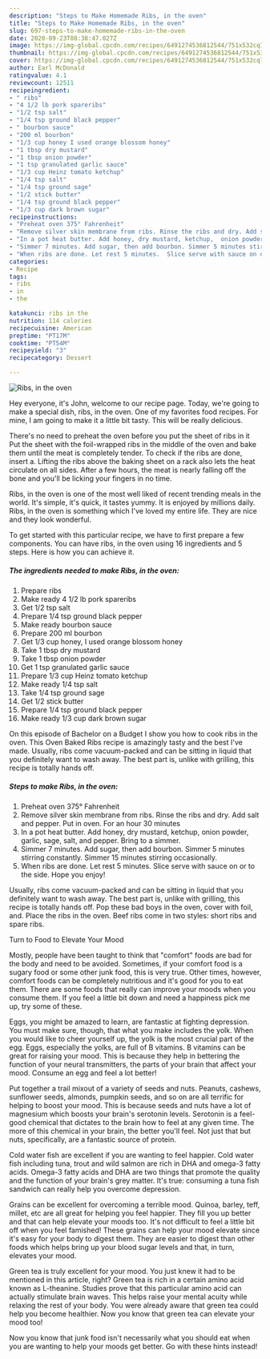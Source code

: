 ```yaml
---
description: "Steps to Make Homemade Ribs, in the oven"
title: "Steps to Make Homemade Ribs, in the oven"
slug: 697-steps-to-make-homemade-ribs-in-the-oven
date: 2020-09-23T08:38:47.027Z
image: https://img-global.cpcdn.com/recipes/6491274536812544/751x532cq70/ribs-in-the-oven-recipe-main-photo.jpg
thumbnail: https://img-global.cpcdn.com/recipes/6491274536812544/751x532cq70/ribs-in-the-oven-recipe-main-photo.jpg
cover: https://img-global.cpcdn.com/recipes/6491274536812544/751x532cq70/ribs-in-the-oven-recipe-main-photo.jpg
author: Earl McDonald
ratingvalue: 4.1
reviewcount: 12511
recipeingredient:
- " ribs"
- "4 1/2 lb pork spareribs"
- "1/2 tsp salt"
- "1/4 tsp ground black pepper"
- " bourbon sauce"
- "200 ml bourbon"
- "1/3 cup honey I used orange blossom honey"
- "1 tbsp dry mustard"
- "1 tbsp onion powder"
- "1 tsp granulated garlic sauce"
- "1/3 cup Heinz tomato ketchup"
- "1/4 tsp salt"
- "1/4 tsp ground sage"
- "1/2 stick butter"
- "1/4 tsp ground black pepper"
- "1/3 cup dark brown sugar"
recipeinstructions:
- "Preheat oven 375° Fahrenheit"
- "Remove silver skin membrane from ribs. Rinse the ribs and dry. Add salt and pepper. Put in oven. For an hour 30 minutes"
- "In a pot heat butter. Add honey, dry mustard, ketchup,  onion powder, garlic, sage, salt, and pepper. Bring to a simmer."
- "Simmer 7 minutes. Add sugar, then add bourbon. Simmer 5 minutes stirring constantly.  Simmer 15 minutes stirring occasionally."
- "When ribs are done. Let rest 5 minutes.  Slice serve with sauce on or to the side. Hope you enjoy!"
categories:
- Recipe
tags:
- ribs
- in
- the

katakunci: ribs in the 
nutrition: 114 calories
recipecuisine: American
preptime: "PT17M"
cooktime: "PT54M"
recipeyield: "3"
recipecategory: Dessert

---
```



![Ribs, in the oven](https://img-global.cpcdn.com/recipes/6491274536812544/751x532cq70/ribs-in-the-oven-recipe-main-photo.jpg)

Hey everyone, it's John, welcome to our recipe page. Today, we're going to make a special dish, ribs, in the oven. One of my favorites food recipes. For mine, I am going to make it a little bit tasty. This will be really delicious.

There&#39;s no need to preheat the oven before you put the sheet of ribs in it Put the sheet with the foil-wrapped ribs in the middle of the oven and bake them until the meat is completely tender. To check if the ribs are done, insert a. Lifting the ribs above the baking sheet on a rack also lets the heat circulate on all sides. After a few hours, the meat is nearly falling off the bone and you&#39;ll be licking your fingers in no time.

Ribs, in the oven is one of the most well liked of recent trending meals in the world. It's simple, it's quick, it tastes yummy. It is enjoyed by millions daily. Ribs, in the oven is something which I've loved my entire life. They are nice and they look wonderful.


To get started with this particular recipe, we have to first prepare a few components. You can have ribs, in the oven using 16 ingredients and 5 steps. Here is how you can achieve it.

<!--inarticleads1-->

##### The ingredients needed to make Ribs, in the oven:

1. Prepare  ribs
1. Make ready 4 1/2 lb pork spareribs
1. Get 1/2 tsp salt
1. Prepare 1/4 tsp ground black pepper
1. Make ready  bourbon sauce
1. Prepare 200 ml bourbon
1. Get 1/3 cup honey, I used orange blossom honey
1. Take 1 tbsp dry mustard
1. Take 1 tbsp onion powder
1. Get 1 tsp granulated garlic sauce
1. Prepare 1/3 cup Heinz tomato ketchup
1. Make ready 1/4 tsp salt
1. Take 1/4 tsp ground sage
1. Get 1/2 stick butter
1. Prepare 1/4 tsp ground black pepper
1. Make ready 1/3 cup dark brown sugar


On this episode of Bachelor on a Budget I show you how to cook ribs in the oven. This Oven Baked Ribs recipe is amazingly tasty and the best I&#39;ve made. Usually, ribs come vacuum-packed and can be sitting in liquid that you definitely want to wash away. The best part is, unlike with grilling, this recipe is totally hands off. 

<!--inarticleads2-->

##### Steps to make Ribs, in the oven:

1. Preheat oven 375° Fahrenheit
1. Remove silver skin membrane from ribs. Rinse the ribs and dry. Add salt and pepper. Put in oven. For an hour 30 minutes
1. In a pot heat butter. Add honey, dry mustard, ketchup,  onion powder, garlic, sage, salt, and pepper. Bring to a simmer.
1. Simmer 7 minutes. Add sugar, then add bourbon. Simmer 5 minutes stirring constantly.  Simmer 15 minutes stirring occasionally.
1. When ribs are done. Let rest 5 minutes.  Slice serve with sauce on or to the side. Hope you enjoy!


Usually, ribs come vacuum-packed and can be sitting in liquid that you definitely want to wash away. The best part is, unlike with grilling, this recipe is totally hands off. Pop these bad boys in the oven, cover with foil, and. Place the ribs in the oven. Beef ribs come in two styles: short ribs and spare ribs. 

Turn to Food to Elevate Your Mood


Mostly, people have been taught to think that "comfort" foods are bad for the body and need to be avoided. Sometimes, if your comfort food is a sugary food or some other junk food, this is very true. Other times, however, comfort foods can be completely nutritious and it's good for you to eat them. There are some foods that really can improve your moods when you consume them. If you feel a little bit down and need a happiness pick me up, try some of these.

Eggs, you might be amazed to learn, are fantastic at fighting depression. You must make sure, though, that what you make includes the yolk. When you would like to cheer yourself up, the yolk is the most crucial part of the egg. Eggs, especially the yolks, are full of B vitamins. B vitamins can be great for raising your mood. This is because they help in bettering the function of your neural transmitters, the parts of your brain that affect your mood. Consume an egg and feel a lot better!

Put together a trail mixout of a variety of seeds and nuts. Peanuts, cashews, sunflower seeds, almonds, pumpkin seeds, and so on are all terrific for helping to boost your mood. This is because seeds and nuts have a lot of magnesium which boosts your brain's serotonin levels. Serotonin is a feel-good chemical that dictates to the brain how to feel at any given time. The more of this chemical in your brain, the better you'll feel. Not just that but nuts, specifically, are a fantastic source of protein.

Cold water fish are excellent if you are wanting to feel happier. Cold water fish including tuna, trout and wild salmon are rich in DHA and omega-3 fatty acids. Omega-3 fatty acids and DHA are two things that promote the quality and the function of your brain's grey matter. It's true: consuming a tuna fish sandwich can really help you overcome depression. 

Grains can be excellent for overcoming a terrible mood. Quinoa, barley, teff, millet, etc are all great for helping you feel happier. They fill you up better and that can help elevate your moods too. It's not difficult to feel a little bit off when you feel famished! These grains can help your mood elevate since it's easy for your body to digest them. They are easier to digest than other foods which helps bring up your blood sugar levels and that, in turn, elevates your mood.

Green tea is truly excellent for your mood. You just knew it had to be mentioned in this article, right? Green tea is rich in a certain amino acid known as L-theanine. Studies prove that this particular amino acid can actually stimulate brain waves. This helps raise your mental acuity while relaxing the rest of your body. You were already aware that green tea could help you become healthier. Now you know that green tea can elevate your mood too!

Now you know that junk food isn't necessarily what you should eat when you are wanting to help your moods get better. Go  with  these hints  instead!

